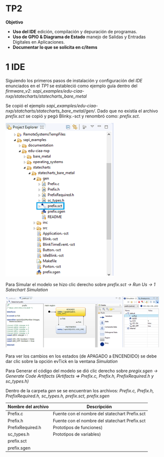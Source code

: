 # TP2
**Objetivo**
- **Uso del IDE** edición, compilación y depuración de programas.
- **Uso de GPIO & Diagrama de Estado** manejo de Salidas y Entradas Digitales en Aplicaciones.
- **Documentar lo que se solicita en c/ítems** 

# 1 IDE
Siguiendo los primeros pasos de instalación y configuración del *IDE* enunciados en el *TP1* se estableció como ejemplo guía dentro del *firmware_v2*: *sapi_examples/edu-ciaa-nxp/statecharts/statecharts_bare_metal*

Se copió el ejemplo *sapi_examples/edu-ciaa-nxp/statcharts/statecharts_bare_metal/gen/*. Dado que no existía el archivo *prefix.sct* se copió y pegó Blinky.-sct y renombró como: *prefix.sct*.

![](https://github.com/MIDORIINU/Sistemas_embebidos/blob/master/TP2/Imagenes/renombrar_%20prefix_sct.png)

Para Simular el modelo se hizo clic derecho sobre *prefix.sct -> Run Us -> 1 Satechart Simulation*

![](https://github.com/MIDORIINU/Sistemas_embebidos/blob/master/TP2/Imagenes/simulacion_statecharts_bare_metal.png)

Para ver los cambios en los estados (de APAGADO a ENCENDIDO) se debe dar clic sobre la opción evTick en la ventana *Simulation*

Para Generar el código del modelo se dió clic derecho sobre *pregix.sgen -> Generate Code Artifacts (Artifacts => Prefix.c, Prefix.h, PrefixRequired.h y sc_types.h)*

Dentro de la carpeta *gen* se se encuentran los archivos: *Prefix.c, Prefix.h, PrefixRequired.h, sc_types.h, prefix.sct, prefix.sgen*

| Nombre del archivo | Descripción |
| ------ | ----------- |
|Prefix.c| Fuente con el nombre del statechart Prefix.sct |
|Prefix.h | Fuente con el nombre del statechart Prefix.sct |
|PrefixRequired.h|Prototipos de funciones)  |
|sc_types.h| Prototipos de variables) |
|prefix.sct |  |
|prefix.sgen|  |

